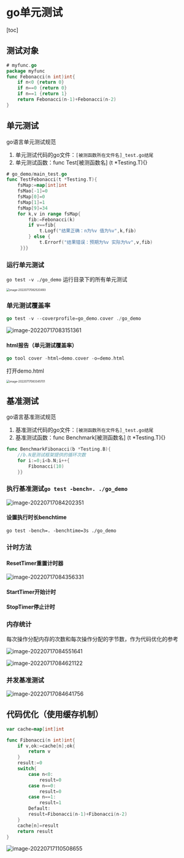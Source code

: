 # go单元测试

[toc]

## 测试对象

```go
# myfunc.go
package myfunc
func Febonacci(n int)int{
    if n<0 {return 0}
    if n==0 {return 0}
    if n==1 {return 1}
    return Febonacci(n-1)+Febonacci(n-2)
}
```

## 单元测试
go语言单元测试规范
1. 单元测试代码的go文件：`[被测函数所在文件名]_test.go结尾`
2. 单元测试函数：func Test[被测函数名] (t *Testing.T){}
```go
# go_demo/main_test.go
func TestFebonacci(t *Testing.T){
    fsMap:=map[int]int
    fsMao[-1]=0
    fsMap[0]=0
    fsMap[1]=1
    fsMap[9]=34
    for k,v in range fsMap{
        fib:=Febonacci(k)
        if v==fib{
            t.Logf("结果正确：n为%v 值为%v",k,fib)
        } else {
            t.Errorf("结果错误：预期为%v 实际为%v",v,fib)
     }}}
```

### 运行单元测试

`go test -v ./go_demo`  运行目录下的所有单元测试

<img src="img/image-20220717082520493.png" alt="image-20220717082520493" style="zoom:50%;" />

### 单元测试覆盖率

```go
go test -v --coverprofile=go_demo.cover ./go_demo
```

![image-20220717083151361](img/image-20220717083151361.png)

#### html报告（单元测试覆盖率）

```go
go tool cover -html=demo.cover -o=demo.html
```

打开demo.html

<img src="img/image-20220717083345701.png" alt="image-20220717083345701" style="zoom:50%;" />

## 基准测试

go语言基准测试规范

1. 基准测试代码的go文件：`[被测函数所在文件名]_test.go结尾`
2. 基准测试函数：func Benchmark[被测函数名] (t *Testing.T){}

```go
func BenchmarkFibonacci(b *Testing.B){
    //b.N是测试框架提供的循环次数
    for i:=0;i<b.N;i++{
        Fibonacci(10)
    }}
```

### 执行基准测试`go test -bench=. ./go_demo`

![image-20220717084202351](img/image-20220717084202351.png)

#### 设置执行时长benchtime

`go test -bench=. -benchtime=3s ./go_demo`

### 计时方法

#### ResetTimer重置计时器

![image-20220717084356331](img/image-20220717084356331.png)

#### StartTimer开始计时

#### StopTimer停止计时

### 内存统计

每次操作分配内存的次数和每次操作分配的字节数，作为代码优化的参考

![image-20220717084551641](img/image-20220717084551641.png)

![image-20220717084621122](img/image-20220717084621122.png)

### 并发基准测试

![image-20220717084641756](img/image-20220717084641756.png)

## 代码优化（使用缓存机制）

```go
var cache=map[int]int

func Fibonacci(n int)int{
    if v,ok:=cache[n];ok{
        return v
    }
    result:=0
    switch{
        case n<0:
        	result=0
        case n==0:
        	result=0
        case n==1:
        	result=1
        Default:
        result=Fibonacci(n-1)+Fibonacci(n-2)
    }
    cache[n]=result
    return result
}
```

![image-20220717110508655](img/image-20220717110508655.png)